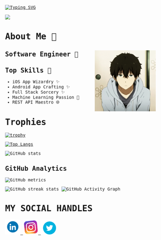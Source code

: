 <samp>

[![Typing SVG](https://readme-typing-svg.demolab.com/?lines=Konnichiwa+I'm+Anshumali+Karna;Welcome+to+my+GitHub+Profile)](https://git.io/typing-svg)

<img align="center" src="https://github-readme-activity-graph.vercel.app/graph?username=anshumalivfx&bg_color=222222&color=ffffff&line=1890ff&point=ffffff&area=true&hide_border=false" />


# About Me 💬

<img height="200" width="200" alt="GIF" align="right" src="Assets/hyouka-anime.gif" style="padding: 10px"/>

## Software Engineer 🤖

## Top Skills 💪
- iOS App Wizardry ✨
- Android App Crafting ✨
- Full Stack Sorcery ✨
- Machine Learning Passion 🚀
- REST API Maestro 🌐


# Trophies

[![trophy](https://github-profile-trophy.vercel.app/?username=anshumalivfx)](https://github.com/ryo-ma/github-profile-trophy)<br>

<!---[![Top Langs](https://github-readme-stats.vercel.app/api/top-langs/?username=anshumalivfx&hide=javascript,html,css,jupyter%20notebook,makefile&theme=dracula)](https://github.com/anshumalivfx/)--->
[![Top Langs](https://github-readme-stats.vercel.app/api/top-langs/?username=anshumalivfx&hide=javascript,html,css,makefile&layout=donut-vertical&theme=dracula)](https://github.com/anshumalivfx/github-readme-stats)

![GitHub stats](https://github-readme-stats.vercel.app/api?username=anshumalivfx&show_icons=true&count_private=true&theme=dracula)

## GitHub Analytics

![GitHub metrics](https://metrics.lecoq.io/anshumalivfx)

![GitHub streak stats](https://github-readme-streak-stats.herokuapp.com/?user=anshumalivfx)
![GitHub Activity Graph](https://activity-graph.herokuapp.com/graph?username=anshumalivfx)

# MY SOCIAL HANDLES

<a href="https://www.linkedin.com/in/anshumalikarna/">  
<img src="Assets/ln.gif" style="height: 50px">
</a>
<a href="https://www.instagram.com/anshumalikarna">
<img src="Assets/insta-instagram.gif" style="height: 50px">
</a> 
<a href="https://www.twitter.com/anshumaIi">
<img src="Assets/twitter-bird.gif" style="height: 50px">
<a>
</samp>
